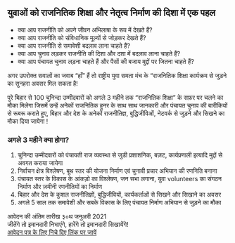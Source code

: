 ## युवाओं को राजनितिक शिक्षा और नेतृत्व निर्माण की दिशा में एक पहल  

* क्या आप राजनीति को अपने जीवन अभिलाषा के रूप में देखते हैं?  
* क्या आप राजनीति को संविधानिक मूल्यों से जोड़कर देखते हैं?  
* क्या आप राजनीति से समावेशी बदलाव लाना चाहते हैं?  
* क्या आप चुनाव लड़कर राजनीति की दिशा और दशा में बदलाव लाना चाहते हैं?   
* क्या आप पंचायत चुनाव लड़ना चाहते हैं और पैसों की बजाय मुद्दों पर जितना चाहते हैं?  

अगर उपरोक्त सवालों का जवाब “हाँ” हैं तो राष्ट्रीय युवा समता मंच के “राजनितिक शिक्षा कार्यक्रम से जुड़ने का सुनहरा अवसर मिल सकता है!  

पुरे बिहार से 100 चुनिन्दा उम्मीदवारों को अगले 3 महीने तक “राजनितिक शिक्षा” के सफ़र पर चलने का मौका मिलेगा जिसमें उन्हें अनेकों राजनितिक हुनर के साथ साथ जानकारी और पंचायत चुनाव की बारीकियों से रूबरू कराते हुए, बिहार और देश के अनेकों राजनीतिज्ञ, बुद्धिजीविओं, नेटवर्क से जुड़ने और सिखने का मौका दिया जायेगा !

### अगले 3 महीने क्या होगा?
1. चुनिन्दा उम्मीदवारों को पंचायती राज व्यवस्था से जुडी प्रशाशनिक, बज़ट, कार्यप्रणाली इत्यादि मुद्दों से अवगत कराया जायेगा
2. निर्वाचन क्षेत्र विश्लेषण, बूथ स्तर की योजना निर्माण एवं चुनावी प्रचार अभियान की रणनिति बनाना
3. पंचायत स्तर के विकास के आंकड़ो का विश्लेषण, जन सभा लगाना, युवा volunteers का संगठन निर्माण और ज़मीनी रणनीतियों का निर्माण
4. बिहार और देश के कुशल राजनीतिज्ञों, बुद्धिजीवियों, कार्यकर्ताओं से सिखने और सिखाने का अवसर
5. अगले 5 साल तक समावेशी और सबके विकास के लिए पंचायत निर्माण अभियान से जुड़ने का मौका

आवेदन की अंतिम तारीख ३०थ जनुअरी 2021  
जीतेंगे तो इमानदारी निभाएंगे, हारेंगे तो इमानदारी सिखायेंगे!  
[आवेदन पत्र के लिए निचे दिए लिंक पर जायें](https://aadityadar.github.io/nyef/form.html)
